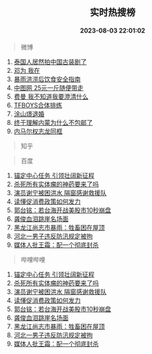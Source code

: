 <div align="center"><h2>实时热搜榜</h2><h4>2023-08-03 22:01:02</h4></div>

> 微博  

1. [泰国人居然拍中国古装剧了](https://s.weibo.com/weibo?q=%23%E6%B3%B0%E5%9B%BD%E4%BA%BA%E5%B1%85%E7%84%B6%E6%8B%8D%E4%B8%AD%E5%9B%BD%E5%8F%A4%E8%A3%85%E5%89%A7%E4%BA%86%23&t=31&band_rank=1&Refer=top)<br />
2. [邓为 我在](https://s.weibo.com/weibo?q=%E9%82%93%E4%B8%BA%20%E6%88%91%E5%9C%A8&t=31&band_rank=2&Refer=top)<br />
3. [暴雨洪涝后饮食安全指南](https://s.weibo.com/weibo?q=%23%E6%9A%B4%E9%9B%A8%E6%B4%AA%E6%B6%9D%E5%90%8E%E9%A5%AE%E9%A3%9F%E5%AE%89%E5%85%A8%E6%8C%87%E5%8D%97%23&t=31&band_rank=3&Refer=top)<br />
4. [中图网 25元一斤随便带走](https://s.weibo.com/weibo?q=%E4%B8%AD%E5%9B%BE%E7%BD%91%2025%E5%85%83%E4%B8%80%E6%96%A4%E9%9A%8F%E4%BE%BF%E5%B8%A6%E8%B5%B0&t=31&band_rank=4&Refer=top)<br />
5. [费曼 我不知道我要澄清什么](https://s.weibo.com/weibo?q=%E8%B4%B9%E6%9B%BC%20%E6%88%91%E4%B8%8D%E7%9F%A5%E9%81%93%E6%88%91%E8%A6%81%E6%BE%84%E6%B8%85%E4%BB%80%E4%B9%88&t=31&band_rank=5&Refer=top)<br />
6. [TFBOYS合体排练](https://s.weibo.com/weibo?q=%23TFBOYS%E5%90%88%E4%BD%93%E6%8E%92%E7%BB%83%23&t=31&band_rank=6&Refer=top)<br />
7. [涂山璟退婚](https://s.weibo.com/weibo?q=%23%E6%B6%82%E5%B1%B1%E7%92%9F%E9%80%80%E5%A9%9A%23&t=31&band_rank=7&Refer=top)<br />
8. [终于理解内蒙为什么不包邮了](https://s.weibo.com/weibo?q=%23%E7%BB%88%E4%BA%8E%E7%90%86%E8%A7%A3%E5%86%85%E8%92%99%E4%B8%BA%E4%BB%80%E4%B9%88%E4%B8%8D%E5%8C%85%E9%82%AE%E4%BA%86%23&t=31&band_rank=8&Refer=top)<br />
9. [内马尔权志龙同框](https://s.weibo.com/weibo?q=%23%E5%86%85%E9%A9%AC%E5%B0%94%E6%9D%83%E5%BF%97%E9%BE%99%E5%90%8C%E6%A1%86%23&t=31&band_rank=9&Refer=top)<br />

> 知乎  


> 百度  

1. [锚定中心任务 引领壮阔新征程](https://www.baidu.com/s?wd=%E9%94%9A%E5%AE%9A%E4%B8%AD%E5%BF%83%E4%BB%BB%E5%8A%A1+%E5%BC%95%E9%A2%86%E5%A3%AE%E9%98%94%E6%96%B0%E5%BE%81%E7%A8%8B&sa=fyb_news&rsv_dl=fyb_news)<br />
2. [杀死所有实体瘤的神药要来了吗](https://www.baidu.com/s?wd=%E6%9D%80%E6%AD%BB%E6%89%80%E6%9C%89%E5%AE%9E%E4%BD%93%E7%98%A4%E7%9A%84%E7%A5%9E%E8%8D%AF%E8%A6%81%E6%9D%A5%E4%BA%86%E5%90%97&sa=fyb_news&rsv_dl=fyb_news)<br />
3. [演员谢宁被困洪水 隔窗感谢救援队](https://www.baidu.com/s?wd=%E6%BC%94%E5%91%98%E8%B0%A2%E5%AE%81%E8%A2%AB%E5%9B%B0%E6%B4%AA%E6%B0%B4+%E9%9A%94%E7%AA%97%E6%84%9F%E8%B0%A2%E6%95%91%E6%8F%B4%E9%98%9F&sa=fyb_news&rsv_dl=fyb_news)<br />
4. [读懂促消费政策如何发力](https://www.baidu.com/s?wd=%E8%AF%BB%E6%87%82%E4%BF%83%E6%B6%88%E8%B4%B9%E6%94%BF%E7%AD%96%E5%A6%82%E4%BD%95%E5%8F%91%E5%8A%9B&sa=fyb_news&rsv_dl=fyb_news)<br />
5. [郭台铭：若台海开战美股市10秒崩盘](https://www.baidu.com/s?wd=%E9%83%AD%E5%8F%B0%E9%93%AD%EF%BC%9A%E8%8B%A5%E5%8F%B0%E6%B5%B7%E5%BC%80%E6%88%98%E7%BE%8E%E8%82%A1%E5%B8%8210%E7%A7%92%E5%B4%A9%E7%9B%98&sa=fyb_news&rsv_dl=fyb_news)<br />
6. [龚俊血泪跳崖名场面](https://www.baidu.com/s?wd=%E9%BE%9A%E4%BF%8A%E8%A1%80%E6%B3%AA%E8%B7%B3%E5%B4%96%E5%90%8D%E5%9C%BA%E9%9D%A2&sa=fyb_news&rsv_dl=fyb_news)<br />
7. [黑龙江尚志市暴雨：牲畜困在屋顶](https://www.baidu.com/s?wd=%E9%BB%91%E9%BE%99%E6%B1%9F%E5%B0%9A%E5%BF%97%E5%B8%82%E6%9A%B4%E9%9B%A8%EF%BC%9A%E7%89%B2%E7%95%9C%E5%9B%B0%E5%9C%A8%E5%B1%8B%E9%A1%B6&sa=fyb_news&rsv_dl=fyb_news)<br />
8. [河北一男子违反防汛规定被拘](https://www.baidu.com/s?wd=%E6%B2%B3%E5%8C%97%E4%B8%80%E7%94%B7%E5%AD%90%E8%BF%9D%E5%8F%8D%E9%98%B2%E6%B1%9B%E8%A7%84%E5%AE%9A%E8%A2%AB%E6%8B%98&sa=fyb_news&rsv_dl=fyb_news)<br />
9. [媒体人批王霜：配一个彻底封杀](https://www.baidu.com/s?wd=%E5%AA%92%E4%BD%93%E4%BA%BA%E6%89%B9%E7%8E%8B%E9%9C%9C%EF%BC%9A%E9%85%8D%E4%B8%80%E4%B8%AA%E5%BD%BB%E5%BA%95%E5%B0%81%E6%9D%80&sa=fyb_news&rsv_dl=fyb_news)<br />

> 哔哩哔哩  

1. [锚定中心任务 引领壮阔新征程](https://www.baidu.com/s?wd=%E9%94%9A%E5%AE%9A%E4%B8%AD%E5%BF%83%E4%BB%BB%E5%8A%A1+%E5%BC%95%E9%A2%86%E5%A3%AE%E9%98%94%E6%96%B0%E5%BE%81%E7%A8%8B&sa=fyb_news&rsv_dl=fyb_news)<br />
2. [杀死所有实体瘤的神药要来了吗](https://www.baidu.com/s?wd=%E6%9D%80%E6%AD%BB%E6%89%80%E6%9C%89%E5%AE%9E%E4%BD%93%E7%98%A4%E7%9A%84%E7%A5%9E%E8%8D%AF%E8%A6%81%E6%9D%A5%E4%BA%86%E5%90%97&sa=fyb_news&rsv_dl=fyb_news)<br />
3. [演员谢宁被困洪水 隔窗感谢救援队](https://www.baidu.com/s?wd=%E6%BC%94%E5%91%98%E8%B0%A2%E5%AE%81%E8%A2%AB%E5%9B%B0%E6%B4%AA%E6%B0%B4+%E9%9A%94%E7%AA%97%E6%84%9F%E8%B0%A2%E6%95%91%E6%8F%B4%E9%98%9F&sa=fyb_news&rsv_dl=fyb_news)<br />
4. [读懂促消费政策如何发力](https://www.baidu.com/s?wd=%E8%AF%BB%E6%87%82%E4%BF%83%E6%B6%88%E8%B4%B9%E6%94%BF%E7%AD%96%E5%A6%82%E4%BD%95%E5%8F%91%E5%8A%9B&sa=fyb_news&rsv_dl=fyb_news)<br />
5. [郭台铭：若台海开战美股市10秒崩盘](https://www.baidu.com/s?wd=%E9%83%AD%E5%8F%B0%E9%93%AD%EF%BC%9A%E8%8B%A5%E5%8F%B0%E6%B5%B7%E5%BC%80%E6%88%98%E7%BE%8E%E8%82%A1%E5%B8%8210%E7%A7%92%E5%B4%A9%E7%9B%98&sa=fyb_news&rsv_dl=fyb_news)<br />
6. [龚俊血泪跳崖名场面](https://www.baidu.com/s?wd=%E9%BE%9A%E4%BF%8A%E8%A1%80%E6%B3%AA%E8%B7%B3%E5%B4%96%E5%90%8D%E5%9C%BA%E9%9D%A2&sa=fyb_news&rsv_dl=fyb_news)<br />
7. [黑龙江尚志市暴雨：牲畜困在屋顶](https://www.baidu.com/s?wd=%E9%BB%91%E9%BE%99%E6%B1%9F%E5%B0%9A%E5%BF%97%E5%B8%82%E6%9A%B4%E9%9B%A8%EF%BC%9A%E7%89%B2%E7%95%9C%E5%9B%B0%E5%9C%A8%E5%B1%8B%E9%A1%B6&sa=fyb_news&rsv_dl=fyb_news)<br />
8. [河北一男子违反防汛规定被拘](https://www.baidu.com/s?wd=%E6%B2%B3%E5%8C%97%E4%B8%80%E7%94%B7%E5%AD%90%E8%BF%9D%E5%8F%8D%E9%98%B2%E6%B1%9B%E8%A7%84%E5%AE%9A%E8%A2%AB%E6%8B%98&sa=fyb_news&rsv_dl=fyb_news)<br />
9. [媒体人批王霜：配一个彻底封杀](https://www.baidu.com/s?wd=%E5%AA%92%E4%BD%93%E4%BA%BA%E6%89%B9%E7%8E%8B%E9%9C%9C%EF%BC%9A%E9%85%8D%E4%B8%80%E4%B8%AA%E5%BD%BB%E5%BA%95%E5%B0%81%E6%9D%80&sa=fyb_news&rsv_dl=fyb_news)<br />
